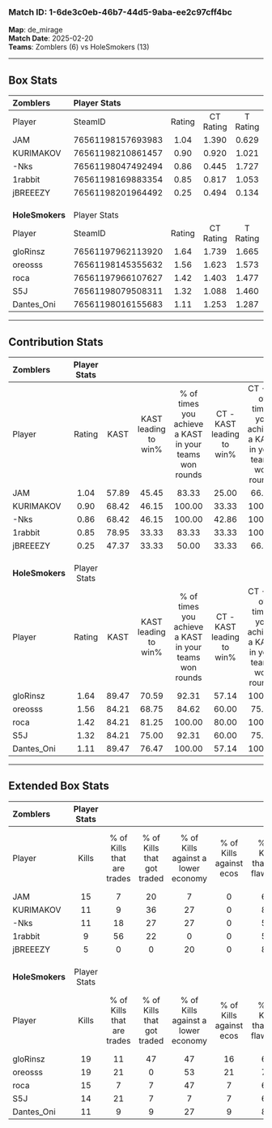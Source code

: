 ### Match ID: 1-6de3c0eb-46b7-44d5-9aba-ee2c97cff4bc  
**Map**: de_mirage  
**Match Date**: 2025-02-20  
**Teams**: Zomblers (6) vs HoleSmokers (13)  

---  

## Box Stats  

| **Zomblers**    | Player Stats      |        |           |          |       |       |       |         |        |      |     |
| :- | :- | :-: | :-: | :-: | :-: | :-: | :-: | :-: | :-: | :-: | :-: |
| Player          | SteamID           | Rating | CT Rating | T Rating | KAST  |  ADR  | Kills | Assists | Deaths | K/D  | HS% |
| JAM             | 76561198157693983 |  1.04  |   1.390   |  0.629   | 57.89 | 83.4  |  15   |    5    |   15   | 1.00 | 20  |
| KURIMAKOV       | 76561198210861457 |  0.90  |   0.920   |  1.021   | 68.42 | 57.1  |  11   |    4    |   13   | 0.85 | 54  |
| -Nks            | 76561198047492494 |  0.86  |   0.445   |  1.727   | 68.42 | 76.7  |  11   |    6    |   17   | 0.65 | 54  |
| 1rabbit         | 76561198169883354 |  0.85  |   0.817   |  1.053   | 78.95 | 57.1  |   9   |    2    |   14   | 0.64 | 66  |
| jBREEEZY        | 76561198201964492 |  0.25  |   0.494   |  0.134   | 47.37 | 37.8  |   5   |    5    |   19   | 0.26 | 40  |
|                 |                   |        |           |          |       |       |       |         |        |      |     |
|                 |                   |        |           |          |       |       |       |         |        |      |     |
|                 |                   |        |           |          |       |       |       |         |        |      |     |
| **HoleSmokers** | Player Stats      |        |           |          |       |       |       |         |        |      |     |
| Player          | SteamID           | Rating | CT Rating | T Rating | KAST  |  ADR  | Kills | Assists | Deaths | K/D  | HS% |
| gloRinsz        | 76561197962113920 |  1.64  |   1.739   |  1.665   | 89.47 | 116.2 |  19   |    4    |   12   | 1.58 | 52  |
| oreosss         | 76561198145355632 |  1.56  |   1.623   |  1.573   | 84.21 | 84.3  |  19   |    1    |   9    | 2.11 | 42  |
| roca            | 76561197966107627 |  1.42  |   1.403   |  1.477   | 84.21 | 79.6  |  15   |    6    |   8    | 1.88 | 73  |
| S5J             | 76561198079508311 |  1.32  |   1.088   |  1.460   | 84.21 | 69.8  |  14   |    2    |   8    | 1.75 | 71  |
| Dantes_Oni      | 76561198016155683 |  1.11  |   1.253   |  1.287   | 89.47 | 75.5  |  11   |    8    |   14   | 0.79 | 63  |
---  

## Contribution Stats  

| **Zomblers**    | Player Stats |       |                      |                                                        |                           |                                                             |                          |                                                            |
| :- | :-: | :-: | :-: | :-: | :-: | :-: | :-: | :-: |
| Player          |    Rating    | KAST  | KAST leading to win% | % of times you achieve a KAST in your teams won rounds | CT - KAST leading to win% | CT - % of times you achieve a KAST in your teams won rounds | T - KAST leading to win% | T - % of times you achieve a KAST in your teams won rounds |
| JAM             |     1.04     | 57.89 |        45.45         |                         83.33                          |           25.00           |                            66.67                            |          100.00          |                           100.00                           |
| KURIMAKOV       |     0.90     | 68.42 |        46.15         |                         100.00                         |           33.33           |                           100.00                            |          75.00           |                           100.00                           |
| -Nks            |     0.86     | 68.42 |        46.15         |                         100.00                         |           42.86           |                           100.00                            |          50.00           |                           100.00                           |
| 1rabbit         |     0.85     | 78.95 |        33.33         |                         83.33                          |           33.33           |                           100.00                            |          33.33           |                           66.67                            |
| jBREEEZY        |     0.25     | 47.37 |        33.33         |                         50.00                          |           33.33           |                            66.67                            |          33.33           |                           33.33                            |
|                 |              |       |                      |                                                        |                           |                                                             |                          |                                                            |
|                 |              |       |                      |                                                        |                           |                                                             |                          |                                                            |
|                 |              |       |                      |                                                        |                           |                                                             |                          |                                                            |
| **HoleSmokers** | Player Stats |       |                      |                                                        |                           |                                                             |                          |                                                            |
| Player          |    Rating    | KAST  | KAST leading to win% | % of times you achieve a KAST in your teams won rounds | CT - KAST leading to win% | CT - % of times you achieve a KAST in your teams won rounds | T - KAST leading to win% | T - % of times you achieve a KAST in your teams won rounds |
| gloRinsz        |     1.64     | 89.47 |        70.59         |                         92.31                          |           57.14           |                           100.00                            |          80.00           |                           88.89                            |
| oreosss         |     1.56     | 84.21 |        68.75         |                         84.62                          |           60.00           |                            75.00                            |          72.73           |                           88.89                            |
| roca            |     1.42     | 84.21 |        81.25         |                         100.00                         |           80.00           |                           100.00                            |          81.82           |                           100.00                           |
| S5J             |     1.32     | 84.21 |        75.00         |                         92.31                          |           60.00           |                            75.00                            |          81.82           |                           100.00                           |
| Dantes_Oni      |     1.11     | 89.47 |        76.47         |                         100.00                         |           57.14           |                           100.00                            |          90.00           |                           100.00                           |
---  

## Extended Box Stats  

| **Zomblers**    | Player Stats |                            |                            |                                    |                         |                              |                                 |        |                             |                                     |                          |                               |                            |
| :- | :-: | :-: | :-: | :-: | :-: | :-: | :-: | :-: | :-: | :-: | :-: | :-: | :-: |
| Player          |    Kills     | % of Kills that are trades | % of Kills that got traded | % of Kills against a lower economy | % of Kills against ecos | % of Kills that are flawless | % of Kills that are close duels | Deaths | % of Deaths that get traded | % of Deaths against a lower economy | % of Deaths against ecos | % of Deaths that are flawless | % of Deaths that are close |
| JAM             |      15      |             7              |             20             |                 7                  |            0            |              67              |               13                |   15   |             13              |                  7                  |            0             |              87               |             7              |
| KURIMAKOV       |      11      |             9              |             36             |                 27                 |            0            |              82              |                0                |   13   |             15              |                  8                  |            0             |              54               |             15             |
| -Nks            |      11      |             18             |             27             |                 27                 |            0            |              55              |                9                |   17   |             12              |                  6                  |            0             |              76               |             6              |
| 1rabbit         |      9       |             56             |             22             |                 0                  |            0            |              56              |               33                |   14   |             14              |                 14                  |            0             |              64               |             14             |
| jBREEEZY        |      5       |             0              |             0              |                 20                 |            0            |              80              |                0                |   19   |             21              |                 11                  |            0             |              68               |             11             |
|                 |              |                            |                            |                                    |                         |                              |                                 |        |                             |                                     |                          |                               |                            |
|                 |              |                            |                            |                                    |                         |                              |                                 |        |                             |                                     |                          |                               |                            |
|                 |              |                            |                            |                                    |                         |                              |                                 |        |                             |                                     |                          |                               |                            |
| **HoleSmokers** | Player Stats |                            |                            |                                    |                         |                              |                                 |        |                             |                                     |                          |                               |                            |
| Player          |    Kills     | % of Kills that are trades | % of Kills that got traded | % of Kills against a lower economy | % of Kills against ecos | % of Kills that are flawless | % of Kills that are close duels | Deaths | % of Deaths that get traded | % of Deaths against a lower economy | % of Deaths against ecos | % of Deaths that are flawless | % of Deaths that are close |
| gloRinsz        |      19      |             11             |             47             |                 47                 |           16            |              68              |               11                |   12   |             17              |                 33                  |            0             |              50               |             8              |
| oreosss         |      19      |             21             |             0              |                 53                 |           21            |              79              |               11                |   9    |             11              |                 11                  |            0             |              89               |             11             |
| roca            |      15      |             7              |             7              |                 47                 |            7            |              60              |               13                |   8    |             25              |                  0                  |            0             |              75               |             13             |
| S5J             |      14      |             21             |             7              |                 7                  |            7            |              64              |               14                |   8    |             13              |                 38                  |            0             |              75               |             0              |
| Dantes_Oni      |      11      |             9              |             9              |                 27                 |            9            |              82              |                0                |   14   |             43              |                 36                  |            7             |              71               |             21             |

